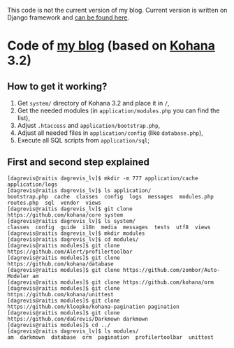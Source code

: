 This code is not the current version of my blog. Current version is written on Django framework and [can be found here](https://github.com/daGrevis/daGrevis.lv).

# Code of [my blog](http://dagrevis.lv/ "daGrevis.lv") (based on [Kohana](http://kohanaframework.org/ "Kohana") 3.2)

## How to get it working?

1. Get `system/` directory of Kohana 3.2 and place it in `/`,
2. Get the needed modules (in `application/modules.php` you can find the list),
3. Adjust `.htaccess` and `application/bootstrap.php`,
4. Adjust all needed files in `application/config` (like `database.php`),
5. Execute all SQL scripts from `application/sql`;

## First and second step explained

    [dagrevis@raitis dagrevis_lv]$ mkdir -m 777 application/cache application/logs
    [dagrevis@raitis dagrevis_lv]$ ls application/
    bootstrap.php  cache  classes  config  logs  messages  modules.php  routes.php  sql  vendor  views
    [dagrevis@raitis dagrevis_lv]$ git clone https://github.com/kohana/core system
    [dagrevis@raitis dagrevis_lv]$ ls system/
    classes  config  guide  i18n  media  messages  tests  utf8  views
    [dagrevis@raitis dagrevis_lv]$ mkdir modules
    [dagrevis@raitis dagrevis_lv]$ cd modules/
    [dagrevis@raitis modules]$ git clone https://github.com/Alert/profilertoolbar
    [dagrevis@raitis modules]$ git clone https://github.com/kohana/database
    [dagrevis@raitis modules]$ git clone https://github.com/zombor/Auto-Modeler am
    [dagrevis@raitis modules]$ git clone https://github.com/kohana/orm
    [dagrevis@raitis modules]$ git clone https://github.com/kohana/unittest
    [dagrevis@raitis modules]$ git clone https://github.com/kloopko/kohana-pagination pagination
    [dagrevis@raitis modules]$ git clone https://github.com/daGrevis/Darkmown darkmown
    [dagrevis@raitis modules]$ cd ../
    [dagrevis@raitis dagrevis_lv]$ ls modules/
    am  darkmown  database  orm  pagination  profilertoolbar  unittest
